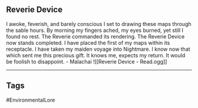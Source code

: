 ## Reverie Device
I awoke, feverish, and barely conscious I set to drawing these maps through the sable hours. By morning my fingers ached, my eyes burned, yet still I found no rest. The Reverie commanded its rendering. The Reverie Device now stands completed. I have placed the first of my maps within its receptacle. I have taken my maiden voyage into Nightmare. I know now that which sent me this precious gift. It knows me, expects my return. It would be foolish to disappoint. - Malachai
![[Reverie Device - Read.ogg]]

---
## Tags
#EnvironmentalLore